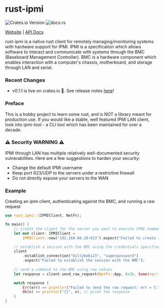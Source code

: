 # rust-ipmi
![Crates.io Version](https://img.shields.io/crates/v/rust-ipmi?style=flat&link=https%3A%2F%2Fcrates.io%2Fcrates%2Frust-ipmi)
![docs.rs](https://img.shields.io/docsrs/rust-ipmi?style=flat&label=docs&link=https%3A%2F%2Fdocs.rs%2Frust-ipmi%2Flatest%2Frust_ipmi%2F)

[Website](https://crates.io/crates/rust-ipmi) | [API Docs](https://docs.rs/rust-ipmi/latest/rust_ipmi/)

rust-ipmi is a native rust client for remotely managing/monitoring systems with hardware support for IPMI. IPMI is a specification which allows software to interact and communicate with systems through the BMC (Baseboard Management Controller). BMC is a hardware component which enables interaction with a computer's chassis, motherboard, and storage through LAN and serial.


### Recent Changes
- v0.1.1 is live on crates.io 🥳. See release notes [here](https://github.com/htemuri/rust-ipmi/releases/tag/v0.1.1)!

###  Preface
This is a hobby project to learn some rust, and is NOT a library meant for production use. If you would like a stable, well featured IPMI LAN client, look into ipmi-tool - a CLI tool which has been maintained for over a decade.

### ⚠️ Security WARNING ⚠️

IPMI through LAN has multiple relatively well-documented security vulnerabilities. Here are a few suggestions to harden your security:
- Change the default IPMI username
- Keep port 623/UDP to the servers under a restrictive firewall
- Do not directly expose your servers to the WAN

### Example

Creating an ipmi client, authenticating against the BMC, and running a raw request
```rs
use rust_ipmi::{IPMIClient, NetFn};

fn main() {
    // create the client for the server you want to execute IPMI commands against
    let mut client: IPMIClient =
        IPMIClient::new("192.168.88.10:623").expect("Failed to create ipmi client");

    // establish a session with the BMC using the credentials specified
    client
        .establish_connection("billybob123", "superpassword")
        .expect("Failed to establish the session with the BMC");
     
    // send a command to the BMC using raw values
    let response = client.send_raw_request(NetFn::App, 0x3b, Some(vec![0x04]));

    match response {
        Err(err) => println!("Failed to send the raw request; err = {:?}", err),
        Ok(n) => println!("{}", n), // print the response
    }
}
```

<!-- ## Design documentation for rust-ipmi -->
<!--
## Background

rust-ipmi is a native rust client for remotely managing/monitoring systems with hardware support for IPMI. IPMI is a specification which allows software to interact and communicate with systems through the BMC (Baseboard Management Controller). BMC is a hardware component which enables interaction with a computer's chassis, motherboard, and storage through LAN and serial.
-->
<!-- ![IPMI Block diagram](/images/ipmi.png) -->

<!-- This library is focusing on the IPMI LAN protocol. Some general information on IPMI through LAN:
1. This is a network-based implementation of IPMI so network packets will be sent to and received from the BMC LAN controller on port 623 through UDP.
2. The packet structure generally looks like Ethernet frame -> IP/UDP -> RMCP header -> IPMI header -> IPMI payload
3. Intel came out with a IPMI v2 and RMCP+ which introduced encrypted payloads
-->
<!-- ## Requirements for this library

- Support IPMI v1.5/2 RMCP/RMCP+
- Support most common APP and CHASSIS commands -->
